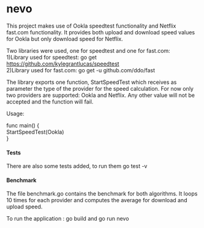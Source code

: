 # nevo

This project makes use of Ookla speedtest functionality and Netflix fast.com functionality. It provides both upload and download speed values for Ookla but only download speed for Netflix.

Two libraries were used, one for speedtest and one for fast.com:<br>
1)Library used for speedtest: go get https://github.com/kylegrantlucas/speedtest<br>
2)Library used for fast.com: go get  -u github.com/ddo/fast

The library exports one function, StartSpeedTest which receives as parameter the type of the provider for the speed calculation. For now only two providers are supported: Ookla and Netflix. Any other value will not be accepted and the function will fail.

Usage:

func main() { <br>
  StartSpeedTest(Ookla) <br>
} <br>

<H4> Tests </H4>
There are also some tests added, to run them go test -v <br>

<H4> Benchmark </H4>
The file benchmark.go contains the benchmark for both algorithms. It loops 10 times for each provider and computes the average for download and upload speed.

To run the application : go build and go run nevo <br>
